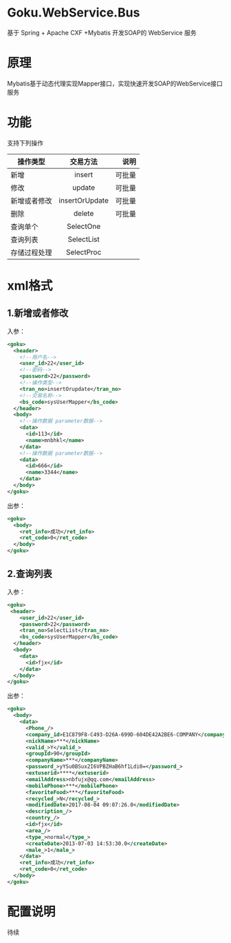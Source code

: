 # Goku.WebService.Bus
基于 Spring +  Apache CXF +Mybatis 开发SOAP的 WebService 服务

# 原理
Mybatis基于动态代理实现Mapper接口，实现快速开发SOAP的WebService接口服务

# 功能
支持下列操作

| 操作类型|交易方法|说明|
| ------------- |:-------------:| -------------:|
|新增|insert|可批量|
|修改|update|可批量|
|新增或者修改|insertOrUpdate|可批量|  
|删除|delete|可批量|  
|查询单个|SelectOne|  
|查询列表|SelectList|  
|存储过程处理|SelectProc|  

# xml格式

## 1.新增或者修改

入参：
```xml
<goku> 
  <header> 
    <!--用户名-->
    <user_id>22</user_id>  
    <!--密码-->
    <password>22</password>  
    <!--操作类型-->
    <tran_no>insertOrupdate</tran_no>  
    <!--交易名称-->
    <bs_code>sysUserMapper</bs_code> 
  </header>  
  <body> 
    <!--操作数据 parameter数据-->
    <data> 
      <id>113</id>  
      <name>mnbhkl</name> 
    </data>  
    <!--操作数据 parameter数据-->
    <data> 
      <id>666</id>  
      <name>3344</name> 
    </data> 
  </body> 
</goku>

```

出参：
```xml
<goku>
  <body>
    <ret_info>成功</ret_info>
    <ret_code>0</ret_code>
  </body>
</goku>

```
## 2.查询列表

入参：
```xml
<goku> 
 <header> 
    <user_id>22</user_id>  
    <password>22</password>  
    <tran_no>SelectList</tran_no>  
    <bs_code>sysUserMapper</bs_code> 
  </header>  
  <body> 
    <data> 
      <id>fjx</id> 
    </data> 
  </body> 
</goku>

```

出参：
```xml
<goku>
  <body>
    <data>
      <Phone_/>
      <company_id>E1C879F8-C493-D26A-699D-604DE42A2BE6-COMPANY</company_id>
      <nickName>***</nickName>
      <valid_>Y</valid_>
      <groupId>90</groupId>
      <companyName>***</companyName>
      <password_>yYSu0BSux2I6VPBZHaB6hf1Ldi0=</password_>
      <extuserid>****</extuserid>
      <emailAddress>nbfujx@qq.com</emailAddress>
      <mobilePhone>***</mobilePhone>
      <favoriteFood>***</favoriteFood>
      <recycled_>N</recycled_>
      <modifiedDate>2017-08-04 09:07:26.0</modifiedDate>
      <description_/>
      <country_/>
      <id>fjx</id>
      <area_/>
      <type_>normal</type_>
      <createDate>2013-07-03 14:53:30.0</createDate>
      <male_>1</male_>
    </data>
    <ret_info>成功</ret_info>
    <ret_code>0</ret_code>
  </body>
</goku>
```

# 配置说明
待续
